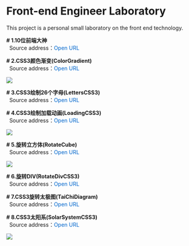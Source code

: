 # Front-end Engineer Laboratory 
This project is a personal small laboratory on the front end technology.  

**# 1.10位前端大神**  
&nbsp;&nbsp;Source address：<a href="https://github.com/wuping5719/Front-end-Laboratory/blob/master/FrontGod.md" style="cursor: pointer; color: rgb(0, 102, 204); text-decoration: none;">Open URL</a> 

**# 2.CSS3颜色渐变(ColorGradient)**  
&nbsp;&nbsp;Source address：<a href="https://github.com/wuping5719/Front-end-Laboratory/blob/master/ColorGradient.html" style="cursor: pointer; color: rgb(0, 102, 204); text-decoration: none;">Open URL</a> 
<p><img src="http://img.blog.csdn.net/20160423151637558?watermark/2/text/aHR0cDovL2Jsb2cuY3Nkbi5uZXQv/font/5a6L5L2T/fontsize/400/fill/I0JBQkFCMA==/dissolve/70/gravity/SouthEast" /></p>
  
**# 3.CSS3绘制26个字母(LettersCSS3)**  
&nbsp;&nbsp;Source address：<a href="https://github.com/wuping5719/Front-end-Laboratory/blob/master/LettersCSS3.html" style="cursor: pointer; color: rgb(0, 102, 204); text-decoration: none;">Open URL</a> 
  
**# 4.CSS3绘制加载动画(LoadingCSS3)**  
&nbsp;&nbsp;Source address：<a href="https://github.com/wuping5719/Front-end-Laboratory/blob/master/LoadingCSS3.html" style="cursor: pointer; color: rgb(0, 102, 204); text-decoration: none;">Open URL</a> 
<p><img src="http://img.blog.csdn.net/20160420225648087?watermark/2/text/aHR0cDovL2Jsb2cuY3Nkbi5uZXQv/font/5a6L5L2T/fontsize/400/fill/I0JBQkFCMA==/dissolve/70/gravity/SouthEast" /></p>

**# 5.旋转立方体(RotateCube)**  
&nbsp;&nbsp;Source address：<a href="https://github.com/wuping5719/Front-end-Laboratory/blob/master/RotateCube.html" style="cursor: pointer; color: rgb(0, 102, 204); text-decoration: none;">Open URL</a> 
<p><img src="http://img.blog.csdn.net/20160422145627138?watermark/2/text/aHR0cDovL2Jsb2cuY3Nkbi5uZXQv/font/5a6L5L2T/fontsize/400/fill/I0JBQkFCMA==/dissolve/70/gravity/SouthEast" /></p>
  
**# 6.旋转DIV(RotateDivCSS3)**  
&nbsp;&nbsp;Source address：<a href="https://github.com/wuping5719/Front-end-Laboratory/blob/master/RotateDivCSS3.html" style="cursor: pointer; color: rgb(0, 102, 204); text-decoration: none;">Open URL</a> 

**# 7.CSS3旋转太极图(TaiChiDiagram)**  
&nbsp;&nbsp;Source address：<a href="https://github.com/wuping5719/Front-end-Laboratory/blob/master/TaiChiDiagram.html" style="cursor: pointer; color: rgb(0, 102, 204); text-decoration: none;">Open URL</a> 
  
**# 8.CSS3太阳系(SolarSystemCSS3)**  
&nbsp;&nbsp;Source address：<a href="https://github.com/wuping5719/Front-end-Laboratory/blob/master/SolarSystemCSS3.html" style="cursor: pointer; color: rgb(0, 102, 204); text-decoration: none;">Open URL</a> 
<p><img src="http://images.cnblogs.com/cnblogs_com/wp5719/831982/o_SolarSystem.png"/></p>
